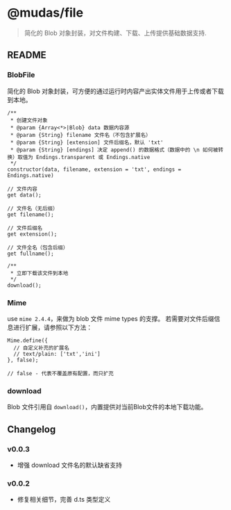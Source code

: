 # @mudas/file

> 简化的 Blob 对象封装，对文件构建、下载、上传提供基础数据支持.

## README
### BlobFile
简化的 Blob 对象封装，可方便的通过运行时内容产出实体文件用于上传或者下载到本地。
```ecmascript 6
/**
 * 创建文件对象
 * @param {Array<*>|Blob} data 数据内容源
 * @param {String} filename 文件名（不包含扩展名）
 * @param {String} [extension] 文件后缀名，默认 'txt'
 * @param {String} [endings] 决定 append() 的数据格式（数据中的 \n 如何被转换）取值为 Endings.transparent 或 Endings.native
 */
constructor(data, filename, extension = 'txt', endings = Endings.native)

// 文件内容
get data();

// 文件名（无后缀）
get filename();

// 文件后缀名
get extension();

// 文件全名（包含后缀）
get fullname();

/**
 * 立即下载该文件到本地
 */
download();
```

### Mime
use `mime 2.4.4`，来做为 blob 文件 mime types 的支撑。
若需要对文件后缀信息进行扩展，请参照以下方法：
```ecmascript 6
Mime.define({
  // 自定义补充的扩展名
  // text/plain: ['txt','ini']
}, false);

// false - 代表不覆盖原有配置，而只扩充
```

### download
Blob 文件引用自 `download()`，内置提供对当前Blob文件的本地下载功能。

## Changelog

### v0.0.3
- 增强 download 文件名的默认缺省支持

### v0.0.2
- 修复相关细节，完善 d.ts 类型定义
